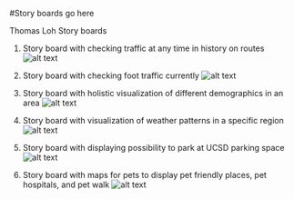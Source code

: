 #Story boards go here

Thomas Loh Story boards

1. Story board with checking traffic at any time in history on routes
![alt text](https://github.com/withyuns/cogsmap/blob/master/images/Storyboard1-ThomasLoh.jpg "Thomas Loh Storyboard 1")


2. Story board with checking foot traffic currently
![alt text](https://github.com/withyuns/cogsmap/blob/master/images/Storyboard2-ThomasLoh.jpg "Thomas Loh Storyboard 2")

3. Story board with holistic visualization of different demographics in an area
![alt text](https://github.com/withyuns/cogsmap/blob/master/images/StoryBoard1-LaurenGong.JPG "Lauren Gong Storyboard 1")

4. Story board with visualization of weather patterns in a specific region
![alt text](https://github.com/withyuns/cogsmap/blob/master/images/StoryBoard2-LaurenGong.JPG "Lauren Gong Storyboard 2")

5. Story board with displaying possibility to park at UCSD parking space
![alt text](https://github.com/withyuns/cogsmap/blob/master/images/StoryBoard1-HyungyunKim.jpg "Hyungyun Kim Storyboard 1")

6. Story board with maps for pets to display pet friendly places, pet hospitals, and pet walk
![alt text](https://github.com/withyuns/cogsmap/blob/master/images/StoryBoard2-HyungyunKim.jpg "Hyungyun Kim Storyboard 2")

